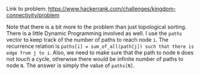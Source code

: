 Link to problem: https://www.hackerrank.com/challenges/kingdom-connectivity/problem

Note that there is a bit more to the problem than just topological sorting. There is a little Dynamic Programming involved as well. I use the `paths` vector to keep track of the number of paths to reach node `i`. The recurrence relation is `paths[i] = sum_of_all(path[j]) such that there is edge from j to i`. Also, we need to make sure that the path to node `N` does not _touch_ a cycle, otherwise there would be infinite number of paths to node `N`. The answer is simply the value of `paths[N]`. 